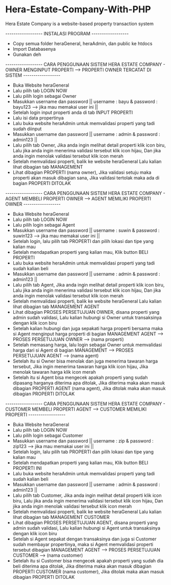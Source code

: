 # Hera-Estate-Company-With-PHP
Hera Estate Company is a website-based property transaction system

------------------ INSTALASI PROGRAM ------------------ <br />
- Copy semua folder heraGeneral, heraAdmin, dan public ke htdocs <br />
- Import Databasenya <br />
- Gunakan deh <br />

------------------ CARA PENGGUNAAN SISTEM HERA ESTATE COMPANY - OWNER MENGINPUT PROPERTI --> PROPERTI OWNER TERCATAT DI SISTEM ------------------ <br />

- Buka Website heraGeneral <br />
- Lalu pilih tab LOGIN NOW <br />
- Lalu pilih login sebagai Owner <br />
- Masukkan username dan password || username : bayu & password : bayu123 --> jika mau memakai user ini || <br />
- Setelah login input properti anda di tab INPUT PROPERTI <br />
- Lalu isi data propertinya <br />
- Lalu buka website heraAdmin untuk memvalidasi properti yang tadi sudah diinput <br />
- Masukkan username dan password || username : admin & password : admin123 || <br />
- Lalu pilih tab Owner, Jika anda ingin melihat detail properti klik icon biru, Lalu jika anda ingin menerima validasi tersebut klik icon hijau, Dan jika anda ingin menolak validasi tersebut klik icon merah <br />
- Setelah memvalidasi properti, balik ke website heraGeneral Lalu kalian lihat dibagian tab MANAGEMENT <br />
- Lihat dibagian PROPERTI (nama owner), Jika validasi setuju maka properti akan masuk dibagian sana, Jika validasi tertolak maka ada di bagian PROPERTI DITOLAK <br />

------------------ CARA PENGGUNAAN SISTEM HERA ESTATE COMPANY - AGENT MEMBELI PROPERTI OWNER --> AGENT MEMILIKI PROPERTI OWNER ------------------ <br />

- Buka Website heraGeneral <br />
- Lalu pilih tab LOGIN NOW <br />
- Lalu pilih login sebagai Agent <br />
- Masukkan username dan password || username : suwin & password : suwin123 --> jika mau memakai user ini || <br />
- Setelah login, lalu pilih tab PROPERTI dan pilih lokasi dan tipe yang kalian mau <br />
- Setelah mendapatkan properti yang kalian mau, Klik button BELI PROPERTI <br />
- Lalu buka website heraAdmin untuk memvalidasi properti yang tadi sudah kalian beli <br />
- Masukkan username dan password || username : admin & password : admin123 || <br />
- Lalu pilih tab Agent, Jika anda ingin melihat detail properti klik icon biru, Lalu jika anda ingin menerima validasi tersebut klik icon hijau, Dan jika anda ingin menolak validasi tersebut klik icon merah <br />
- Setelah memvalidasi properti, balik ke website heraGeneral Lalu kalian lihat dibagian tab MANAGEMENT AGENT <br />
- Lihat dibagian PROSES PERSETUJUAN OWNER, disana properti yang admin sudah validasi, Lalu kalian hubungi si Owner untuk transaksinya dengan klik icon biru <br />
- Setelah kalian hubungi dan juga sepakati harga properti bersama maka si Agent menginput harga properti di bagian MANAGEMENT AGENT --> PROSES PERSETUJUAN OWNER --> (nama properti) <br />
- Setelah memasang harga, lalu login sebagai Owner untuk memvalidasi harga dari si Agent di bagian MANAGEMENT --> PROSES PERSETUJUAN AGENT --> (nama agent) <br />
- Setelah itu si Owner bisa menolak dan juga menerima tawaran harga tersebut, Jika ingin menerima tawaran harga klik icon hijau, Jika menolak tawaran harga klik icon merah <br />
- Setelah itu si Agent bisa mengecek apakah properti yang sudah dipasang harganya diterima apa ditolak, Jika diterima maka akan masuk dibagian PROPERTI AGENT (nama agent), Jika ditolak maka akan masuk dibagian PROPERTI DITOLAK <br />

------------------ CARA PENGGUNAAN SISTEM HERA ESTATE COMPANY - CUSTOMER MEMBELI PROPERTI AGENT --> CUSTOMER MEMILIKI PROPERTI ------------------ <br />

- Buka Website heraGeneral <br />
- Lalu pilih tab LOGIN NOW <br />
- Lalu pilih login sebagai Customer <br />
- Masukkan username dan password || username : zip & password : zip123 --> jika mau memakai user ini || <br />
- Setelah login, lalu pilih tab PROPERTI dan pilih lokasi dan tipe yang kalian mau <br />
- Setelah mendapatkan properti yang kalian mau, Klik button BELI PROPERTI INI <br />
- Lalu buka website heraAdmin untuk memvalidasi properti yang tadi sudah kalian beli <br />
- Masukkan username dan password || username : admin & password : admin123 || <br />
- Lalu pilih tab Customer, Jika anda ingin melihat detail properti klik icon biru, Lalu jika anda ingin menerima validasi tersebut klik icon hijau, Dan jika anda ingin menolak validasi tersebut klik icon merah <br />
- Setelah memvalidasi properti, balik ke website heraGeneral Lalu kalian lihat dibagian tab MANAGEMENT CUSTOMER <br />
- Lihat dibagian PROSES PERSETUJUAN AGENT, disana properti yang admin sudah validasi, Lalu kalian hubungi si Agent untuk transaksinya dengan klik icon biru <br />
- Setelah si Agent sepakat dengan transaksinya dan juga si Customer sudah membayar propertinya, maka si Agent memvalidasi properti tersebut dibagian MANAGEMENT AGENT --> PROSES PERSETUJUAN CUSTOMER --> (nama customer) <br />
- Setelah itu si Customer bisa mengecek apakah properti yang sudah dia beli diterima apa ditolak, Jika diterima maka akan masuk dibagian PROPERTI CUSTOMER (nama customer), Jika ditolak maka akan masuk dibagian PROPERTI DITOLAK <br />


